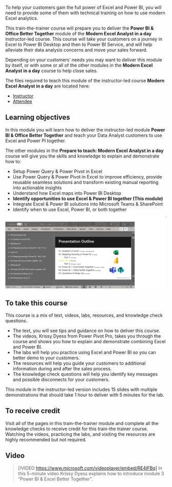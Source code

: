 To help your customers gain the full power of Excel and Power BI, you will need to provide some of them with technical training on how to use modern Excel analytics. 

This train-the-trainer course will prepare you to deliver the **Power BI & Office Better Together** module of the **Modern Excel Analyst in a day** instructor-led course. This course will take your customers on a journey in Excel to Power BI Desktop and then to Power BI Service, and will help alleviate their data analysis concerns and move your sales forward.

Depending on your customers’ needs you may want to deliver this module by itself, or with some or all of the other modules in the **Modern Excel Analyst in a day** course to help close sales.

The files required to teach this module of the instructor-led course **Modern Excel Analyst in a day** are located here:  
- [Instructor](https://assetsprod.microsoft.com/mpn/maiad-instructor.zip)
- [Attendee](https://assetsprod.microsoft.com/mpn/maiad-attendee.zip)

## Learning objectives
In this module you will learn how to deliver the instructor-led module **Power BI & Office Better Together** and teach your Data Analyst customers to use Excel and Power PI together.


The other modules in the **Prepare to teach: Modern Excel Analyst in a day** course will give you the skills and knowledge to explain and demonstrate how to:

* Setup Power Query & Power Pivot in Excel
* Use Power Query & Power Pivot in Excel to improve efficiency, provide reusable seamless solutions and transform existing manual reporting into actionable insights
* Understand how Excel maps into Power BI Desktop
* **Identify opportunities to use Excel & Power BI together (This module)**
* Integrate Excel & Power BI solutions into Microsoft Teams & SharePoint
* Identify when to use Excel, Power BI, or both together

![PowerPoint screenshot showing the number of slides per section and class schedule.](../media/slide-count.png)

## To take this course


This course is a mix of text, videos, labs, resources, and knowledge check questions. 
- The text, you will see tips and guidance on how to deliver this course.
- The videos, Krissy Dyess from Power Pivot Pro, takes you through the course and shows you how to explain and demonstrate combining Excel and Power BI.
- The labs will help you practice using Excel and Power BI so you can better demo to your customers.
- The resources will help you guide your customers to additional information during and after the sales process.
- The knowledge check questions will help you identify key messages and possible disconnects for your customers.

This module in the instructor-led version includes 15 slides with multiple demonstrations that should take 1 hour to deliver with 5 minutes for the lab. 
 

## To receive credit 
Visit all of the pages in this train-the-trainer module and complete all the knowledge checks to receive credit for this train-the trainer course. 
Watching the videos, practicing the labs, and visiting the resources are highly recommended but not required. 


## Video
> [!VIDEO https://www.microsoft.com/videoplayer/embed/RE4IFBq] 
> In this 5-minute video Krissy Dyess explains how to introduce module 3 “Power BI & Excel Better Together”.
